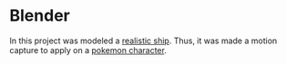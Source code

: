 # Blender

In this project was modeled a [realistic ship](https://lapix.ufsc.br/ensino/computacao-grafica/computacao-graficapaginas-de-suporte-e-tutoriais/computacao-graficamodelagem-do-navio-carl-hoepcke/). Thus, it was made a motion capture to apply on a [pokemon character](https://lapix.ufsc.br/ensino/computacao-grafica/computacao-graficapaginas-de-suporte-e-tutoriais/trabalho-de-animacao-com-modelos-hierarquicos-mocap-e-game-enginejogo-de-pokemon-em-unity-ou-unreal/).
